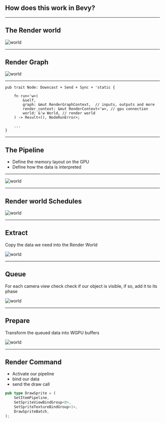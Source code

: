 ## How does this work in Bevy?

---

## The Render world

![world](img/renderworld.png)

---

## Render Graph

![world](img/graph.png)

---

```[|5-7]
pub trait Node: Downcast + Send + Sync + 'static {

    fn run<'w>(
        &self,
        graph: &mut RenderGraphContext,  // inputs, outputs and more
        render_context: &mut RenderContext<'w>, // gpu connection
        world: &'w World, // render world
    ) -> Result<(), NodeRunError>;

    ...
}
```

<!-- .element class="" style="width:65rem" -->

---

## The Pipeline

-   Define the memory layout on the GPU
-   Define how the data is interpreted

---

![world](img/inject.png)

---

## Render world Schedules

![world](img/stages.png)

---

## Extract

Copy the data we need into the Render World

![world](img/extract.png)

---

## Queue

For each camera view check check if our object is visible, if so, add it to its phase

![world](img/queue.png)

---

## Prepare

Transform the queued data into WGPU buffers

![world](img/prepare.png)

---

## Render Command

-   Activate our pipeline
-   bind our data
-   send the draw call

```rust
pub type DrawSprite = (
    SetItemPipeline,
    SetSpriteViewBindGroup<0>,
    SetSpriteTextureBindGroup<1>,
    DrawSpriteBatch,
);
```

<!-- .element class="fragment" style="width:35rem" -->
